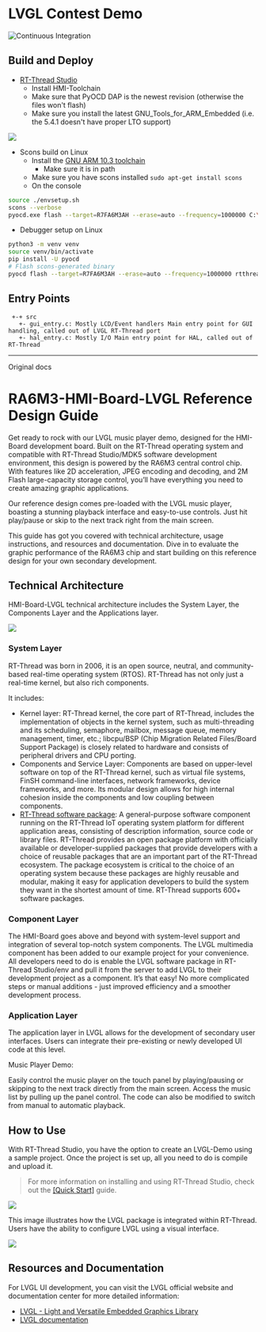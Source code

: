 # LVGL Contest Demo

![Continuous Integration](https://github.com/treideme/rtthread-roundtimer/actions/workflows/main.yml/badge.svg)

## Build and Deploy
 * [RT-Thread Studio](https://www.rt-thread.io/studio.html)
   * Install HMI-Toolchain
   * Make sure that PyOCD DAP is the newest revision (otherwise the files won't flash)
   * Make sure you install the latest GNU_Tools_for_ARM_Embedded (i.e. the 5.4.1 doesn't have proper LTO support)

![](docs/picture/required_items.jpg)

 * Scons build on Linux
   * Install the [GNU ARM 10.3 toolchain](https://developer.arm.com/-/media/Files/downloads/gnu-rm/10.3-2021.10/gcc-arm-none-eabi-10.3-2021.10-x86_64-linux.tar.bz2)
     * Make sure it is in path 
   * Make sure you have scons installed `sudo apt-get install scons`
   * On the console 
```bash
source ./envsetup.sh
scons --verbose
pyocd.exe flash --target=R7FA6M3AH --erase=auto --frequency=1000000 C:\RT-ThreadStudio\workspace\rtthread-roundtimer\Debug\rtthread.bin
```

 * Debugger setup on Linux
```bash
python3 -m venv venv
source venv/bin/activate
pip install -U pyocd
# Flash scons-generated binary
pyocd flash --target=R7FA6M3AH --erase=auto --frequency=1000000 rtthread.hex
```

## Entry Points
```
 +-+ src
   +- gui_entry.c: Mostly LCD/Event handlers Main entry point for GUI handling, called out of LVGL RT-Thread port
   +- hal_entry.c: Mostly I/O Main entry point for HAL, called out of RT-Thread
```

----
Original docs

# RA6M3-HMI-Board-LVGL Reference Design Guide 

Get ready to rock with our LVGL music player demo, designed for the HMI-Board development board. Built on the RT-Thread operating system and compatible with RT-Thread Studio/MDK5 software development environment, this design is powered by the RA6M3 central control chip. With features like 2D acceleration, JPEG encoding and decoding, and 2M Flash large-capacity storage control, you’ll have everything you need to create amazing graphic applications.

Our reference design comes pre-loaded with the LVGL music player, boasting a stunning playback interface and easy-to-use controls. Just hit play/pause or skip to the next track right from the main screen.

This guide has got you covered with technical architecture, usage instructions, and resources and documentation. Dive in to evaluate the graphic performance of the RA6M3 chip and start building on this reference design for your own secondary development.

## Technical Architecture

HMI-Board-LVGL technical architecture includes the System Layer, the Components Layer and the Applications layer. 

![](docs/picture/lvgl/lvgl.png)

### System Layer

RT-Thread was born in 2006, it is an open source, neutral, and community-based real-time operating system (RTOS). RT-Thread has not only just a real-time kernel, but also rich components. 

It includes:

- Kernel layer: RT-Thread kernel, the core part of RT-Thread, includes the implementation of objects in the kernel system, such as multi-threading and its scheduling, semaphore, mailbox, message queue, memory management, timer, etc.; libcpu/BSP (Chip Migration Related Files/Board Support Package) is closely related to hardware and consists of peripheral drivers and CPU porting.
- Components and Service Layer: Components are based on upper-level software on top of the RT-Thread kernel, such as virtual file systems, FinSH command-line interfaces, network frameworks, device frameworks, and more. Its modular design allows for high internal cohesion inside the components and low coupling between components.
- [RT-Thread software package](https://packages.rt-thread.org/en/index.html): A general-purpose software component running on the RT-Thread IoT operating system platform for different application areas, consisting of description information, source code or library files. RT-Thread provides an open package platform with officially available or developer-supplied packages that provide developers with a choice of reusable packages that are an important part of the RT-Thread ecosystem. The package ecosystem is critical to the choice of an operating system because these packages are highly reusable and modular, making it easy for application developers to build the system they want in the shortest amount of time. RT-Thread supports 600+ software packages.

### Component Layer

The HMI-Board goes above and beyond with system-level support and integration of several top-notch system components. The LVGL multimedia component has been added to our example project for your convenience. All developers need to do is enable the LVGL software package in RT-Thread Studio/env and pull it from the server to add LVGL to their development project as a component. It’s that easy! No more complicated steps or manual additions - just improved efficiency and a smoother development process.

### Application Layer

The application layer in LVGL allows for the development of secondary user interfaces. Users can integrate their pre-existing or newly developed UI code at this level.

Music Player Demo:

Easily control the music player on the touch panel by playing/pausing or skipping to the next track directly from the main screen. Access the music list by pulling up the panel control. The code can also be modified to switch from manual to automatic playback.

## How to Use

With RT-Thread Studio, you have the option to create an LVGL-Demo using a sample project. Once the project is set up, all you need to do is compile and upload it.

> For more information on installing and using RT-Thread Studio, check out the [[Quick Start]](https://www.rt-thread.io/document/site/rtthread-studio/um/studio-user-manual/) guide.

![](docs/picture/lvgl/lvgl-1.png)

This image illustrates how the LVGL package is integrated within RT-Thread. Users have the ability to configure LVGL using a visual interface.

![](docs/picture/lvgl/lvgl-2.png)

## Resources and Documentation

For LVGL UI development, you can visit the LVGL official website and documentation center for more detailed information:

- [LVGL - Light and Versatile Embedded Graphics Library](https://lvgl.io/)
- [LVGL documentation](https://docs.lvgl.io/8.3/)

